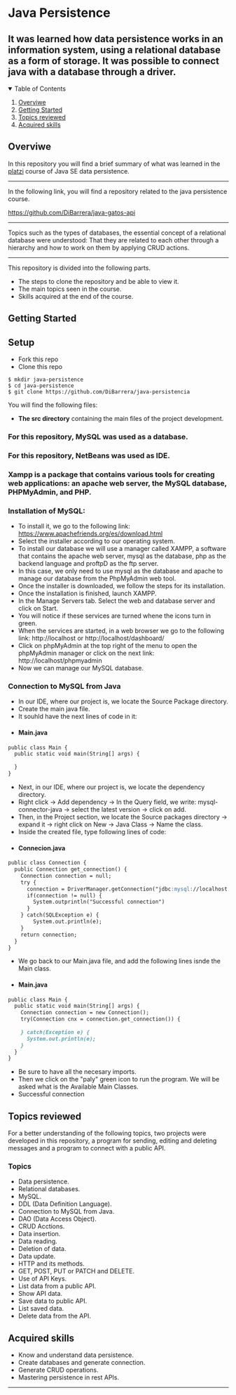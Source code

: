 # Java Persistence

## It was learned how data persistence works in an information system, using a relational database as a form of storage. It was possible to connect java with a database through a driver.

<!-- TABLE OF CONTENTS -->
<details open="open">
  <summary>Table of Contents</summary>
  <ol>
    <li>
      <a href="#Overviwe">Overviwe</a>
    </li>
    <li>
      <a href="#getting-started">Getting Started</a>
    </li>
    <li><a href="#Topics-reviewed">Topics reviewed</a></li>
    <li><a href="#Acquired-skills">Acquired skills</a></li>
  </ol>
</details>



<!-- Overviwe -->
## Overviwe

In this repository you will find a brief summary of what was learned in the [platzi](https://platzi.com/cursos/java-persistencia/) course of Java SE data persistence.

---------

In the following link, you will find a repository related to the java persistence course.

https://github.com/DiBarrera/java-gatos-api


---------

Topics such as the types of databases, the essential concept of a relational database were understood: That they are related to each other through a hierarchy and how to work on them by applying CRUD actions.

---------

This repository is divided into the following parts.
* The steps to clone the repository and be able to view it.
* The main topics seen in the course.
* Skills acquired at the end of the course.



<!-- GETTING STARTED -->
## Getting Started

## Setup

- Fork this repo
- Clone this repo

```shell
$ mkdir java-persistence
$ cd java-persistence
$ git clone https://github.com/DiBarrera/java-persistencia
```

You will find the following files:

- **The src directory** containing the main files of the project development.

### For this repository, MySQL was used as a database.

### For this repository, NetBeans was used as IDE.

### Xampp is a package that contains various tools for creating web applications: an apache web server, the MySQL database, PHPMyAdmin, and PHP.

### Installation of MySQL:

- To install it, we go to the following link: https://www.apachefriends.org/es/download.html
- Select the installer according to our operating system.
- To install our database we will use a manager called XAMPP, a software that contains the apache web server, mysql as the database, php as the backend language and proftpD as the ftp server.
- In this case, we only need to use mysql as the database and apache to manage our database from the PhpMyAdmin web tool.
- Once the installer is downloaded, we follow the steps for its installation.
- Once the installation is finished, launch XAMPP.
- In the Manage Servers tab. Select the web and database server and click on Start.
- You will notice if these services are turned whene the icons turn in green.
- When the services are started, in a web browser we go to the following link: http://localhost or http://localhost/dashboard/ 
- Click on phpMyAdmin at the top right of the menu to open the phpMyAdmin manager or click on the next link: http://localhost/phpmyadmin
- Now we can manage our MySQL database.

### Connection to MySQL from Java

- In our IDE, where our project is, we locate the Source Package directory.
- Create the main java file.
- It souhld have the next lines of code in it:
- #### Main.java
```markdown
public class Main {
  public static void main(String[] args) {
  
  }
}
``` 
- Next, in our IDE, where our project is, we locate the dependency directory.
- Right click -> Add dependency -> In the Query field, we write: mysql-connector-java -> select the latest version -> click on add.
- Then, in the Project section, we locate the Source packages directory -> expand it -> right click on New -> Java Class -> Name the class.
- Inside the created file, type following lines of code:
- #### Connecion.java
```markdown
public class Connection {
  public Connection get_connection() {
    Connection connection = null;
    try {
      connection = DriverManager.getConnection("jdbc:mysql://localhost:3306/app_name", "root", "");
      if(connection != null) {
        System.outprintln("Successful connection")
      }
    } catch(SQLException e) {
        System.out.println(e);
    }
    return connection;
  }
}
``` 
- We go back to our Main.java file, and add the following lines isnde the Main class.
- #### Main.java
```markdown
public class Main {
  public static void main(String[] args) {
    Connection connection = new Connection();
    try(Connection cnx = connection.get_connection()) {
    
    } catch(Exception e) {
      System.out.println(e);
    }
  }
}
``` 
- Be sure to have all the necesary imports.
- Then we click on the "paly" green icon to run the program. We will be asked what is the Available Main Classes.
- Successful connection







<!-- Topics reviewed -->
## Topics reviewed

For a better understanding of the following topics, two projects were developed in this repository, a program for sending, editing and deleting messages and a program to connect with a public API.

### Topics

- Data persistence.
- Relational databases.
- MySQL.
- DDL (Data Definition Language).
- Connection to MySQL from Java.
- DAO (Data Access Object).
- CRUD Acctions.
- Data insertion. 
- Data reading. 
- Deletion of data. 
- Data update.
- HTTP and its methods.
- GET, POST, PUT or PATCH and DELETE.
- Use of API Keys.
- List data from a public API.
- Show API data.
- Save data to public API.
- List saved data. 
- Delete data from the API.



 <!-- Acquired skills -->
## Acquired skills

- Know and understand data persistence.
- Create databases and generate connection.
- Generate CRUD operations.
- Mastering persistence in rest APIs.



---------
